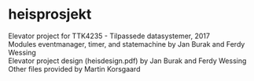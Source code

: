 # heisprosjekt

Elevator project for TTK4235 - Tilpassede datasystemer, 2017
<br/>Modules eventmanager, timer, and statemachine by Jan Burak and Ferdy Wessing
<br/>Elevator project design (heisdesign.pdf) by Jan Burak and Ferdy Wessing
<br/>Other files provided by Martin Korsgaard

